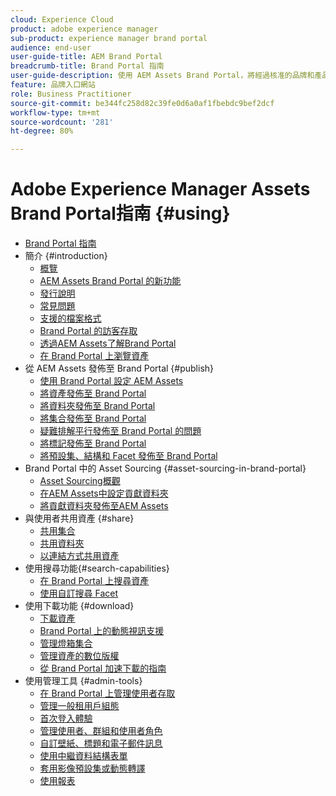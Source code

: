 ```yaml
---
cloud: Experience Cloud
product: adobe experience manager
sub-product: experience manager brand portal
audience: end-user
user-guide-title: AEM Brand Portal
breadcrumb-title: Brand Portal 指南
user-guide-description: 使用 AEM Assets Brand Portal，將經過核准的品牌和產品資產安全地散發給外部代理商、合作夥伴、內部團隊和經銷商進行下載，以符合行銷需求。
feature: 品牌入口網站
role: Business Practitioner
source-git-commit: be344fc258d82c39fe0d6a0af1fbebdc9bef2dcf
workflow-type: tm+mt
source-wordcount: '281'
ht-degree: 80%

---
```



# Adobe Experience Manager Assets Brand Portal指南 {#using}

+ [Brand Portal 指南](using/home.md)
+ 簡介 {#introduction}
   + [概覽](using/brand-portal.md)
   + [AEM Assets Brand Portal 的新功能](using/whats-new.md)
   + [發行說明](using/brand-portal-release-notes.md)
   + [常見問題](using/brand-portal-faqs.md)
   + [支援的檔案格式](using/brand-portal-supported-formats.md)
   + [Brand Portal 的訪客存取](using/guest-access.md)
   + [透過AEM Assets了解Brand Portal](https://docs.adobe.com/content/help/zh-Hant/experience-manager-brand-portal/using/home.html)
   + [在 Brand Portal 上瀏覽資產](using/browse-assets-brand-portal.md)
+ 從 AEM Assets 發佈至 Brand Portal {#publish}
   + [使用 Brand Portal 設定 AEM Assets](using/configure-aem-assets-with-brand-portal.md)
   + [將資產發佈至 Brand Portal](https://docs.adobe.com/content/help/en/experience-manager-65/assets/brandportal/brand-portal-publish-assets.html)
   + [將資料夾發佈至 Brand Portal](https://docs.adobe.com/content/help/en/experience-manager-65/assets/brandportal/brand-portal-publish-folder.html)
   + [將集合發佈至 Brand Portal](https://docs.adobe.com/content/help/en/experience-manager-65/assets/brandportal/brand-portal-publish-collection.html)
   + [疑難排解平行發佈至 Brand Portal 的問題](using/troubleshoot-parallel-publishing.md)
   + [將標記發佈至 Brand Portal](using/brand-portal-publish-tags.md)
   + [將預設集、結構和 Facet 發佈至 Brand Portal](using/publish-schema-search-facets-presets.md)
+ Brand Portal 中的 Asset Sourcing {#asset-sourcing-in-brand-portal}
   + [Asset Sourcing概觀](using/brand-portal-asset-sourcing.md)
   + [在AEM Assets中設定貢獻資料夾](using/brand-portal-publish-contribution-folder-to-brand-portal.md)
   + [將貢獻資料夾發佈至AEM Assets](using/brand-portal-publish-contribution-folder-to-aem-assets.md)
+ 與使用者共用資產 {#share}
   + [共用集合](using/brand-portal-share-collection.md)
   + [共用資料夾](using/brand-portal-sharing-folders.md)
   + [以連結方式共用資產](using/brand-portal-link-share.md)
+ 使用搜尋功能{#search-capabilities}
   + [在 Brand Portal 上搜尋資產](using/brand-portal-searching.md)
   + [使用自訂搜尋 Facet](using/brand-portal-search-facets.md)
+ 使用下載功能 {#download}
   + [下載資產](using/brand-portal-download-assets.md)
   + [Brand Portal 上的動態視訊支援](using/dynamic-video-brand-portal.md)
   + [管理燈箱集合](using/brand-portal-light-box.md)
   + [管理資產的數位版權](using/manage-digital-rights-of-assets.md)
   + [從 Brand Portal 加速下載的指南](using/accelerated-download.md)
+ 使用管理工具 {#admin-tools}
   + [在 Brand Portal 上管理使用者存取](using/access-configurations-brand-portal.md)
   + [管理一般租用戶組態](using/brand-portal-general-configuration.md)
   + [首次登入體驗](using/brand-portal-onboarding.md)
   + [管理使用者、群組和使用者角色](using/brand-portal-adding-users.md)
   + [自訂壁紙、標題和電子郵件訊息](using/brand-portal-branding.md)
   + [使用中繼資料結構表單](using/brand-portal-metadata-schemas.md)
   + [套用影像預設集或動態轉譯](using/brand-portal-image-presets.md)
   + [使用報表](using/brand-portal-reports.md)


